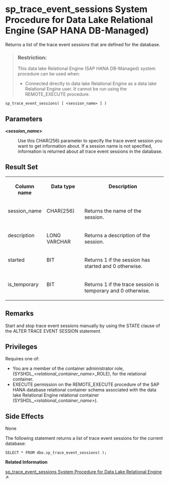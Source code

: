 <!-- loio3a8340e1d6cd40ebbb3717c9530a2047 -->

# sp\_trace\_event\_sessions System Procedure for Data Lake Relational Engine \(SAP HANA DB-Managed\)

Returns a list of the trace event sessions that are defined for the database.



> ### Restriction:  
> This data lake Relational Engine \(SAP HANA DB-Managed\) system procedure can be used when:
> 
> -   Connected directly to data lake Relational Engine as a data lake Relational Engine user. It cannot be run using the REMOTE\_EXECUTE procedure.



```
sp_trace_event_sessions( [ <session_name> ] )
```



<a name="loio3a8340e1d6cd40ebbb3717c9530a2047__section_iyf_2l2_srb"/>

## Parameters


<dl>
<dt><b>

 *<session\_name\>* 

</b></dt>
<dd>

Use this CHAR\(256\) parameter to specify the trace event session you want to get information about. If a session name is not specified, information is returned about all trace event sessions in the database.



</dd>
</dl>



<a name="loio3a8340e1d6cd40ebbb3717c9530a2047__section_ptt_2l2_srb"/>

## Result Set


<table>
<tr>
<th valign="top">

Column name



</th>
<th valign="top">

Data type



</th>
<th valign="top">

Description



</th>
</tr>
<tr>
<td valign="top">

session\_name



</td>
<td valign="top">

CHAR\(256\)



</td>
<td valign="top">

Returns the name of the session.



</td>
</tr>
<tr>
<td valign="top">

description



</td>
<td valign="top">

LONG VARCHAR



</td>
<td valign="top">

Returns a description of the session.



</td>
</tr>
<tr>
<td valign="top">

started



</td>
<td valign="top">

BIT



</td>
<td valign="top">

Returns 1 if the session has started and 0 otherwise.



</td>
</tr>
<tr>
<td valign="top">

is\_temporary



</td>
<td valign="top">

BIT



</td>
<td valign="top">

Returns 1 if the trace session is temporary and 0 otherwise.



</td>
</tr>
</table>



<a name="loio3a8340e1d6cd40ebbb3717c9530a2047__section_wph_fl2_srb"/>

## Remarks

Start and stop trace event sessions manually by using the STATE clause of the ALTER TRACE EVENT SESSION statement.



## Privileges

Requires one of:

-   You are a member of the container administrator role, \(SYSHDL\_*<relational\_container\_name\>*\_ROLE\), for the relational container.
-   EXECUTE permission on the REMOTE\_EXECUTE procedure of the SAP HANA database relational container schema associated with the data lake Relational Engine relational container \(SYSHDL\_*<relational\_container\_name\>*\).



<a name="loio3a8340e1d6cd40ebbb3717c9530a2047__section_i5x_fl2_srb"/>

## Side Effects

None



The following statement returns a list of trace event sessions for the current database:

```
SELECT * FROM dbo.sp_trace_event_sessions( );
```

**Related Information**  


[sp_trace_event_sessions System Procedure for Data Lake Relational Engine](https://help.sap.com/viewer/19b3964099384f178ad08f2d348232a9/2023_1_QRC/en-US/8179c9326ce210149a84c8b4621ed3d9.html "Returns a list of the trace event sessions that are defined for the database.") :arrow_upper_right:

